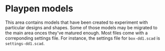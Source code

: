 Playpen models
==============

This area contains models that have been created to experiment with
particular designs and shapes. Some of those models may be migrated to the
main area onces they've matured enough. Most files come with a correponding
settings file. For instance, the settings file for `box-dd1.scad` is
`settings-dd1.scad`.

